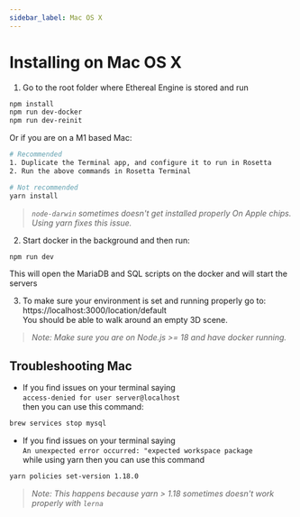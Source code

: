 ```yaml
---
sidebar_label: Mac OS X
---
```

# Installing on Mac OS X

1. Go to the root folder where Ethereal Engine is stored and run
```bash
npm install
npm run dev-docker
npm run dev-reinit
```
Or if you are on a M1 based Mac:
```bash
# Recommended
1. Duplicate the Terminal app, and configure it to run in Rosetta
2. Run the above commands in Rosetta Terminal

# Not recommended
yarn install
```
> _`node-darwin` sometimes doesn't get installed properly On Apple chips. Using yarn fixes this issue._

2. Start docker in the background and then run:
```bash
npm run dev
```
This will open the MariaDB and SQL scripts on the docker and will start the servers

3. To make sure your environment is set and running properly go to:  
   https://localhost:3000/location/default  
   You should be able to walk around an empty 3D scene.

> _Note: Make sure you are on Node.js >= 18 and have docker running._

## Troubleshooting Mac
- If you find issues on your terminal saying  
  `access-denied for user server@localhost`  
  then you can use this command:  
```bash
brew services stop mysql
```

- If you find issues on your terminal saying  
  `An unexpected error occurred: "expected workspace package`  
  while using yarn then you can use this command  
```bash
yarn policies set-version 1.18.0
```
> _Note: This happens because yarn > 1.18 sometimes doesn't work properly with `lerna`_
